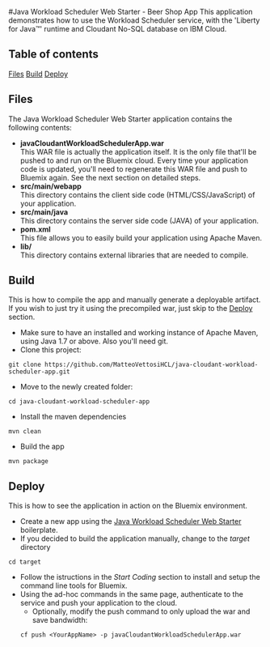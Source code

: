 #Java Workload Scheduler Web Starter - Beer Shop App
This application demonstrates how to use the Workload Scheduler service, with the 'Liberty for Java™' runtime and Cloudant No-SQL database on IBM Cloud.

## Table of contents
[Files](#files)
[Build](#build)
[Deploy](#deploy)

## Files
The Java Workload Scheduler Web Starter application contains the following contents:
- **javaCloudantWorkloadSchedulerApp.war**  
  This WAR file is actually the application itself. It is the only file that'll be pushed to and run on the Bluemix cloud. Every time your application code is updated, you'll need to regenerate this WAR file and push to Bluemix again. See the next section on detailed steps.
- **src/main/webapp**  
  This directory contains the client side code (HTML/CSS/JavaScript) of your application.
- **src/main/java**  
  This directory contains the server side code (JAVA) of your application.
- **pom.xml**  
  This file allows you to easily build your application using Apache Maven.
- **lib/**  
  This directory contains external libraries that are needed to compile. 
    
## Build
This is how to compile the app and manually generate a deployable artifact. If you wish to just try it using the precompiled war, just skip to the [Deploy](#deploy) section.

- Make sure to have an installed and working instance of Apache Maven, using Java 1.7 or above. Also you'll need git.
- Clone this project:  
```
git clone https://github.com/MatteoVettosiHCL/java-cloudant-workload-scheduler-app.git
```
- Move to the newly created folder:  
```
cd java-cloudant-workload-scheduler-app
```
- Install the maven dependencies  
```
mvn clean
```
- Build the app  
```
mvn package
```

## Deploy
This is how to see the application in action on the Bluemix environment.

- Create a new app using the [Java Workload Scheduler Web Starter](https://console.eu-gb.bluemix.net/catalog/starters/java-workload-scheduler-web-starter/) boilerplate.
- If you decided to build the application manually, change to the _target_ directory  
```
cd target
```
- Follow the istructions in the _Start Coding_ section to install and setup the command line tools for Bluemix.
- Using the ad-hoc commands in the same page, authenticate to the service and push your application to the cloud.
   - Optionally, modify the push command to only upload the war and save bandwidth:  
   ```
   cf push <YourAppName> -p javaCloudantWorkloadSchedulerApp.war
   ```